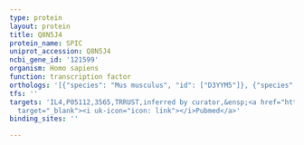 ```yaml
---
type: protein
layout: protein
title: Q8N5J4
protein_name: SPIC
uniprot_accession: Q8N5J4
ncbi_gene_id: '121599'
organism: Homo sapiens
function: transcription factor
orthologs: '[{"species": "Mus musculus", "id": ["D3YYM5"]}, {"species": "Rattus norvegicus", "id": ["D4A5A4"]}]'
tfs: ''
targets: 'IL4,P05112,3565,TRRUST,inferred by curator,&ensp;<a href="https://www.ncbi.nlm.nih.gov/pubmed/?term=16647686%5Buid%5D+OR+29087512%5Buid%5D"
  target="_blank"><i uk-icon="icon: link"></i>Pubmed</a>'
binding_sites: ''

---
```

